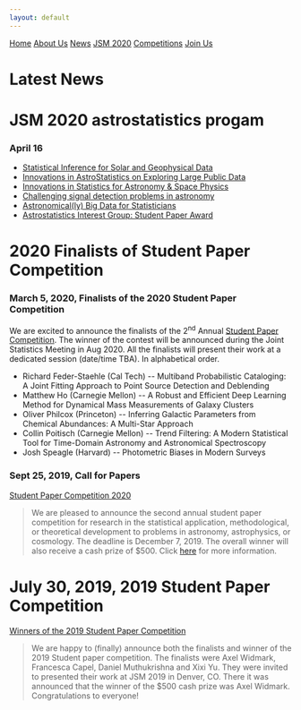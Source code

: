 ```yaml
---
layout: default
---
```


<a href="./index.html" class="btn">Home</a>
<a href="./about_us.html" class="btn">About Us</a>
<a href="./news.html" class="btn">News</a>
<a href="." class="btn">JSM 2020</a>
<a href="./comp_rules.html" class="btn">Competitions</a>
<a href="./join.html" class="btn">Join Us</a>


# Latest News 

# JSM 2020 astrostatistics progam
### April 16
- [Statistical Inference for Solar and Geophysical Data](https://astrostat.org/jsm2020/index.html#session-96) 
- [Innovations in AstroStatistics on Exploring Large Public Data](https://astrostat.org/jsm2020/index.html##session-295) 
- [Innovations in Statistics for Astronomy & Space Physics](https://astrostat.org/jsm2020/index.html##session-375) 
- [Challenging signal detection problems in astronomy](https://astrostat.org/jsm2020/index.html##session-432) 
- [Astronomical(ly) Big Data for Statisticians](https://astrostat.org/jsm2020/index.html##session-567) 
- [Astrostatistics Interest Group: Student Paper Award](https://astrostat.org/jsm2020/index.html##session-612) 

# 2020 Finalists of Student Paper Competition
### March 5, 2020, Finalists of the 2020 Student Paper Competition

We are excited to announce the finalists of the 2<sup>nd</sup> Annual [Student Paper Competition](./comp_rules.html#previous-winners).  The winner of the contest will be announced during the Joint Statistics Meeting in Aug 2020.  All the finalists will present their work at a dedicated session (date/time TBA). In alphabetical order.
- Richard Feder-Staehle (Cal Tech) -- Multiband Probabilistic Cataloging: A Joint Fitting Approach to Point Source Detection and Deblending
- Matthew Ho (Carnegie Mellon) -- A Robust and Efficient Deep Learning Method for Dynamical Mass Measurements of Galaxy Clusters
- Oliver Philcox (Princeton) -- Inferring Galactic Parameters from Chemical Abundances: A Multi-Star Approach
- Collin Poitisch (Carnegie Mellon) -- Trend Filtering: A Modern Statistical Tool for Time-Domain Astronomy and Astronomical Spectroscopy
- Josh Speagle (Harvard) -- Photometric Biases in Modern Surveys


### Sept 25, 2019, Call for Papers
[Student Paper Competition 2020](./comp_rules.html#previous-winners)
> We are pleased to announce the second annual student paper competition for research in the statistical application, methodological, or theoretical development to problems in astronomy, astrophysics, or cosmology.  The deadline is December 7, 2019.  The overall winner will also receive a cash prize of $500. Click [here](./comp_rules.html) for more information.

# July 30, 2019, 2019 Student Paper Competition
[Winners of the 2019 Student Paper Competition](./comp_winners.html)
> We are happy to (finally) announce both the finalists and winner of the 2019 Student paper competition. The finalists were Axel Widmark, Francesca Capel, Daniel Muthukrishna and Xixi Yu. They were invited to presented their work at JSM 2019 in Denver, CO. There it was announced that the winner of the $500 cash prize was Axel Widmark. Congratulations to everyone!
